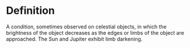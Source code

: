 # Definition

A condition, sometimes observed on celestial objects, in which the
brightness of the object decreases as the edges or limbs of the object
are approached. The Sun and Jupiter exhibit limb darkening.
